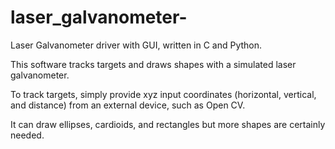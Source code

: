 # laser_galvanometer-
Laser Galvanometer driver with GUI, written in C and Python.

This software tracks targets and draws shapes with a simulated laser galvanometer.

To track targets, simply provide xyz input coordinates (horizontal, vertical, and distance) from an external device, such as Open CV.

It can draw ellipses, cardioids, and rectangles but more shapes are certainly needed.

